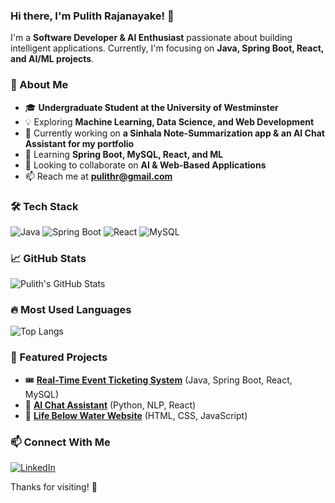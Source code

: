 ### Hi there, I'm Pulith Rajanayake! 👋

I'm a **Software Developer & AI Enthusiast** passionate about building intelligent applications. Currently, I'm focusing on **Java, Spring Boot, React, and AI/ML projects**.

### 🚀 About Me
- 🎓 **Undergraduate Student at the University of Westminster**
- 💡 Exploring **Machine Learning, Data Science, and Web Development**
- 🔭 Currently working on **a Sinhala Note-Summarization app & an AI Chat Assistant for my portfolio**
- 🌱 Learning **Spring Boot, MySQL, React, and ML**
- 👯 Looking to collaborate on **AI & Web-Based Applications**
- 📫 Reach me at **pulithr@gmail.com**

### 🛠️ Tech Stack

![Java](https://img.shields.io/badge/Java-ED8B00?style=for-the-badge&logo=java&logoColor=white)
![Spring Boot](https://img.shields.io/badge/Spring_Boot-6DB33F?style=for-the-badge&logo=spring-boot&logoColor=white)
![React](https://img.shields.io/badge/React-20232A?style=for-the-badge&logo=react&logoColor=61DAFB)
![MySQL](https://img.shields.io/badge/MySQL-005C84?style=for-the-badge&logo=mysql&logoColor=white)

### 📈 GitHub Stats

![Pulith's GitHub Stats](https://github-readme-stats.vercel.app/api?username=pulithr&show_icons=true&theme=radical)

### 🔥 Most Used Languages

![Top Langs](https://github-readme-stats.vercel.app/api/top-langs/?username=pulithr&layout=compact&theme=radical&langs_count=6)

### 📌 Featured Projects
- 🎟 **[Real-Time Event Ticketing System](https://github.com/PulithR/Real-Time-Event-Ticketing-System-with-Producer-Consumer-Pattern)** (Java, Spring Boot, React, MySQL)
- 🤖 **[AI Chat Assistant](https://github.com/pulithr/ai-chat-assistant)** (Python, NLP, React)
- 🌊 **[Life Below Water Website](https://github.com/pulithr/life-below-water)** (HTML, CSS, JavaScript)

### 📫 Connect With Me
[![LinkedIn](https://img.shields.io/badge/LinkedIn-0A66C2?style=for-the-badge&logo=linkedin&logoColor=white)](https://www.linkedin.com/in/pulith-rajanayake-49860119a/)  

Thanks for visiting! 🚀



